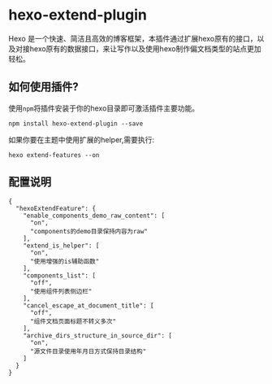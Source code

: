 # hexo-extend-plugin

Hexo 是一个快速、简洁且高效的博客框架，本插件通过扩展hexo原有的接口，以及对接hexo原有的数据接口，来让写作以及使用hexo制作偏文档类型的站点更加轻松。

## 如何使用插件?

使用`npm`将插件安装于你的hexo目录即可激活插件主要功能。

```
npm install hexo-extend-plugin --save
```

如果你要在主题中使用扩展的helper,需要执行:

```
hexo extend-features --on
```


## 配置说明

```
{
  "hexoExtendFeature": {
    "enable_components_demo_raw_content": [
      "on",
      "components的demo目录保持内容为raw"
    ],
    "extend_is_helper": [
      "on",
      "使用增强的is辅助函数"
    ],
    "components_list": [
      "off",
      "使用组件列表侧边栏"
    ],
    "cancel_escape_at_document_title": [
      "off",
      "组件文档页面标题不转义多次"
    ],
    "archive_dirs_structure_in_source_dir": [
      "on",
      "源文件目录使用年月日方式保持目录结构"
    ]
  }
}

```